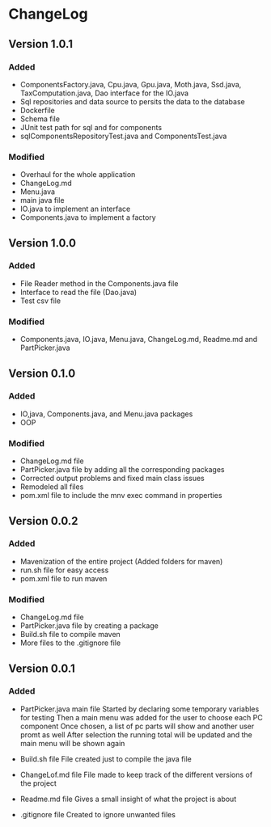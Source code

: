 # ChangeLog

## Version 1.0.1
### Added
- ComponentsFactory.java, Cpu.java, Gpu.java, Moth.java, Ssd.java, TaxComputation.java, Dao interface for the IO.java
- Sql repositories and data source to persits the data to the database
- Dockerfile
- Schema file
- JUnit test path for sql and for components
- sqlComponentsRepositoryTest.java and ComponentsTest.java

### Modified
- Overhaul for the whole application
- ChangeLog.md
- Menu.java
- main java file
- IO.java to implement an interface
- Components.java to implement a factory

## Version 1.0.0
### Added
- File Reader method in the Components.java file
- Interface to read the file (Dao.java)
- Test csv file

### Modified
- Components.java, IO.java, Menu.java, ChangeLog.md, Readme.md and PartPicker.java

## Version 0.1.0
### Added
- IO,java, Components.java, and Menu.java packages
- OOP

### Modified
- ChangeLog.md file
- PartPicker.java file by adding all the corresponding packages
- Corrected output problems and fixed main class issues
- Remodeled all files
- pom.xml file to include the mnv exec command in properties 

## Version 0.0.2
### Added
- Mavenization of the entire project
  (Added folders for maven)
- run.sh file for easy access
- pom.xml file to run maven

### Modified
- ChangeLog.md file
- PartPicker.java file by creating a package
- Build.sh file to compile maven
- More files to the .gitignore file

## Version 0.0.1
### Added
- PartPicker.java main file
  Started by declaring some temporary variables for testing
  Then a main menu was added for the user to choose each PC component
  Once chosen, a list of pc parts will show and another user promt as well
  After selection the running total will be updated and the main menu will be shown again

- Build.sh file
  File created just to compile the java file

- ChangeLof.md file
  File made to keep track of the different versions of the project

- Readme.md file
  Gives a small insight of what the project is about

- .gitignore file
  Created to ignore unwanted files
